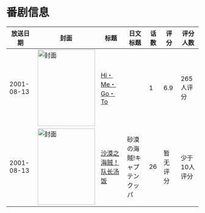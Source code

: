# 番剧信息

|放送日期|封面|标题|日文标题|话数|评分|评分人数|
|---|---|---|---|---|---|---|
|2001-08-13|<img src="/img/no_icon_subject.png" alt="封面" style="width:150px;height:200px;object-fit:cover;">|[Hi・Me・Go・To](https://bangumi.tv/subject/74457)||1|6.9|265人评分|
|2001-08-13|<img src="//lain.bgm.tv/pic/cover/c/c6/d9/98695_XXBAX.jpg" alt="封面" style="width:150px;height:200px;object-fit:cover;">|[沙漠之海贼！队长汤饭](https://bangumi.tv/subject/98695)|砂漠の海賊!キャプテンクッパ|26|暂无评分|少于10人评分|
